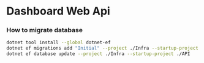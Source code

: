 # Dashboard Web Api


### How to migrate database
```bash
dotnet tool install --global dotnet-ef
dotnet ef migrations add "Initial" --project ./Infra --startup-project ./API --output-dir ./Database/Migrations
dotnet ef database update --project ./Infra --startup-project ./API
```